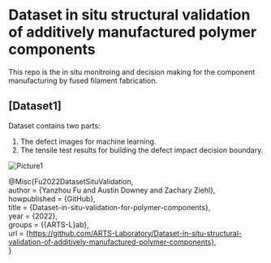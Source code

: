 # Dataset in situ structural validation of additively manufactured polymer components

This repo is the in situ monitroing and decision making for the component manufacturing by fused filament fabrication.

## [Dataset1]
Dataset contains two parts:
1. The defect images for machine learning.
2. The tensile test results for building the defect impact decision boundary. 

![Picture1](https://user-images.githubusercontent.com/48246423/181368804-fdca520e-94ce-4fc9-8c4e-db4f4474af1d.png)

@Misc{Fu2022DatasetSituValidation,  
author = {Yanzhou Fu and Austin Downey and Zachary Ziehl},  
howpublished = {GitHub},  
title = {Dataset-in-situ-validation-for-polymer-components},  
year = {2022},  
groups = {{ARTS-L}ab},  
url = {https://github.com/ARTS-Laboratory/Dataset-in-situ-structural-validation-of-additively-manufactured-polymer-components},  
}
